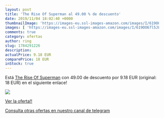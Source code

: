 ```yaml
---
layout: post
title: 'The Rise Of Superman al 49.00 % de descuento'
date: 2019/11/04 18:02:40 +0000
thumbnailImage: 'https://images-eu.ssl-images-amazon.com/images/I/619OO67l5JL._SL200_.jpg'
images: [ 'https://images-eu.ssl-images-amazon.com/images/I/619OO67l5JL._SL200_.jpg' ]
comments: true
category: ofertas
author: ring
slug: 1784291226
description:
actualPrice: 9.18 EUR
comparePrice: 18 EUR
inStock: true
---
```


Está [The Rise Of Superman](https://www.amazon.com/dp/1784291226/?tag=redken08-20) con 49.00 de descuento por 9.18 EUR (original: 18 EUR) en el siguiente enlace!

[![](https://images-eu.ssl-images-amazon.com/images/I/619OO67l5JL._SL200_.jpg)](https://www.amazon.com/dp/1784291226/?tag=redken08-20)

[Ver la oferta!!](https://www.amazon.com/dp/1784291226/?tag=redken08-20)

[Consulta otras ofertas en nuestro canal de telegram](https://t.me/s/ofertas25)
